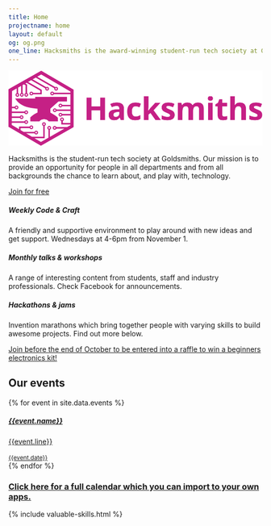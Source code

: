 ```yaml
---
title: Home
projectname: home
layout: default
og: og.png
one_line: Hacksmiths is the award-winning student-run tech society at Goldsmiths, University of London.
---
```


<section class="switchable feature-large bg--secondary hero">
    <div class="container">
        <div class="row">
            <div class="col-sm-6 col-md-5">
                <div class="switchable__text">
                    <img src="/assets/img/logo-hacksmiths.svg" alt="Hacksmiths Logo">
                    <p class="lead"> Hacksmiths is the student-run tech society at Goldsmiths. Our mission is to provide an opportunity for people in all departments and from all backgrounds the chance to learn about, and play with, technology. </p>
                    <a class="btn btn--sm btn--primary type--uppercase" href="/join"> <span class="btn__text">Join for free</span> </a>
                    <a class="btn btn--sm type--uppercase" href="http://twitter.com/hacksmiths"> <span class="btn__text"><i class="socicon socicon-twitter icon icon--xs"></i></span> </a>
                    <a class="btn btn--sm type--uppercase" href="http://facebook.com/hacksmiths"> <span class="btn__text"><i class="socicon socicon-facebook icon icon--xs"></i></span> </a>
                </div>
            </div>
            <div class="col-sm-6">
                <div class="boxed boxed--lg boxed--border">
                    <div class="feature feature-2">
                        <div class="feature__body">
                            <h5>Weekly Code &amp; Craft</h5>
                            <p>A friendly and supportive environment to play around with new ideas and get support. Wednesdays at 4-6pm from November 1.<br></p>
                        </div>
                    </div>
                    <div class="feature feature-2">
                        <div class="feature__body">
                            <h5>Monthly talks &amp; workshops</h5>
                            <p> A range of interesting content from students, staff and industry professionals. Check Facebook for announcements.</p>
                        </div>
                    </div>
                    <div class="feature feature-2">
                        <div class="feature__body">
                            <h5>Hackathons &amp; jams</h5>
                            <p>Invention marathons which bring together people with varying skills to build awesome projects. Find out more below.</p>
                        </div>
                    </div>
                </div>
            </div>
        </div>
    </div>
</section>

<section class="text-center cta cta-4 space--xxs border--bottom bg--primary cta-lottery">
    <a href="/join">
        <div class="container">
            <div class="row">
                <div class="col-sm-12"> <span>Join before the end of October to be entered into a raffle to win a beginners electronics kit!</span> </div>
            </div>
        </div>
    </a>
</section>

<section class="events">
    <div class="container">
        <div class="row">
            <h2>Our events</h2>
            {% for event in site.data.events %}
                <div class="col-sm-4 event-single">
                    <a {% unless event.url == "undefined" %} href="{{event.url}}" {% endunless %}>
                        <div class="feature feature-1">
                            <div class="feature__body boxed boxed--border">
                                <h5>{{event.name}}</h5>
                                <p>{{event.line}}</p>
                                <small>{{event.date}}</small>
                            </div>
                        </div>
                    </a>
                </div>
            {% endfor %}
        </div>
        <h3><a href="https://calendar.google.com/calendar/embed?src=jc9ssh98m6poas5pdk6c5d966p73m5n0%40import.calendar.google.com&ctz=Europe/London">Click here for a full calendar which you can import to your own apps.</a></h3>
    </div>
</section>

{% include valuable-skills.html %}

